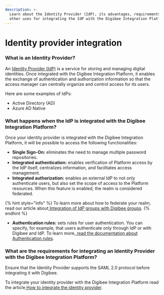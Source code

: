 ```yaml
---
description: >-
  Learn about the Identity Provider (IdP), its advantages, requirements and
  other uses for integrating the IdP with the Digibee Integration Platform.
---
```


# Identity provider integration

### What is an Identity Provider?

An [Identity Provider (IdP)](https://docs.digibee.com/documentation/administration/identity-provider-integration) is a service for storing and managing digital identities. Once integrated with the Digibee Integration Platform, it enables the exchange of authentication and authorization information so that the access manager can centrally organize and control access for its users.

Here are some examples of IdPs:

* Active Directory (AD)&#x20;
* Azure AD Native&#x20;

### What happens when the IdP is integrated with the Digibee Integration Platform?

Once your identity provider is integrated with the Digibee Integration Platform, it will be possible to access the following functionalities:

* **Single Sign-On:** eliminates the need to manage multiple password repositories.
* **Integrated authentication:** enables verification of Platform access by the IdP itself, centralizes information, and facilitates access management.
* **Integrated authorization:** enables an external IdP to not only authenticate users, but also set the scope of access to the Platform resources. When this feature is enabled, the realm is considered federated.

{% hint style="info" %}
To learn more about how to federate your realm, read our article about[ Integration of IdP groups with Digibee groups](https://docs.digibee.com/documentation/administration/identity-provider-integration/integration-of-idp-groups-with-digibee-groups).
{% endhint %}

* **Authentication rules:** sets rules for user authentication. You can specify, for example, that users authenticate only through IdP or with Digibee and IdP. To learn more,[ read the documentation about Authentication rules](https://docs.digibee.com/documentation/administration/identity-provider-integration/idp-accesses).

### What are the requirements for integrating an Identity Provider with the Digibee Integration Platform?

Ensure that the Identity Provider supports the SAML 2.0 protocol before integrating it with Digibee.

To integrate your identity provider with the Digibee Integration Platform read the article[ How to integrate the identity provider](https://docs.digibee.com/documentation/administration/identity-provider-integration/how-to-integrate-the-identity-provider).

